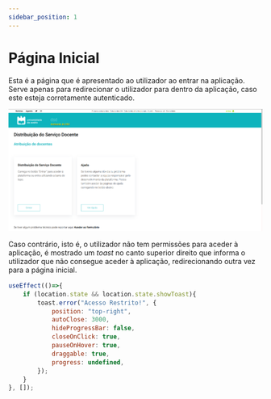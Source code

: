 ```yaml
---
sidebar_position: 1
---
```


# Página Inicial

Esta é a página que é apresentado ao utilizador ao entrar na aplicação.
Serve apenas para redirecionar o utilizador para dentro da aplicação, caso este esteja corretamente autenticado.

![Landing Page](./landing-page.png)

Caso contrário, isto é, o utilizador não tem permissões para aceder à aplicação, é mostrado um *toast* no canto superior direito que informa o utilizador que não consegue aceder à aplicação, redirecionando outra vez para a página inicial.
```js
useEffect(()=>{
    if (location.state && location.state.showToast){
        toast.error("Acesso Restrito!", {
            position: "top-right",
            autoClose: 3000,
            hideProgressBar: false,
            closeOnClick: true,
            pauseOnHover: true,
            draggable: true,
            progress: undefined,
        });
    }
}, []);
```
